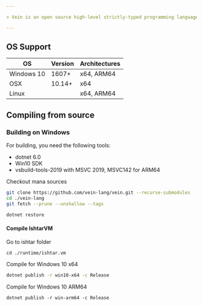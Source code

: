```yaml
---

> Vein is an open source high-level strictly-typed programming language with a standalone OS, arm and quantum computing support.

---
```


## OS Support

OS                            | Version                       | Architectures
------------------------------|-------------------------------|----------------
Windows 10                    | 1607+                         | x64, ARM64
OSX                           | 10.14+                        | x64
Linux                         |                               | x64, ARM64


## Compiling from source

### Building on Windows

For building, you need the following tools:
- dotnet 6.0
- Win10 SDK
- vsbuild-tools-2019 with MSVC 2019, MSVC142 for ARM64


Checkout mana sources
```bash
git clone https://github.com/vein-lang/vein.git --recurse-submodules
cd ./vein-lang
git fetch --prune --unshallow --tags

dotnet restore
```

#### Compile IshtarVM
Go to ishtar folder
```base
cd ./runtime/ishtar.vm
```
Compile for Windows 10 x64
```bash
dotnet publish -r win10-x64 -c Release
```
Compile for Windows 10 ARM64
```
dotnet publish -r win-arm64 -c Release
```